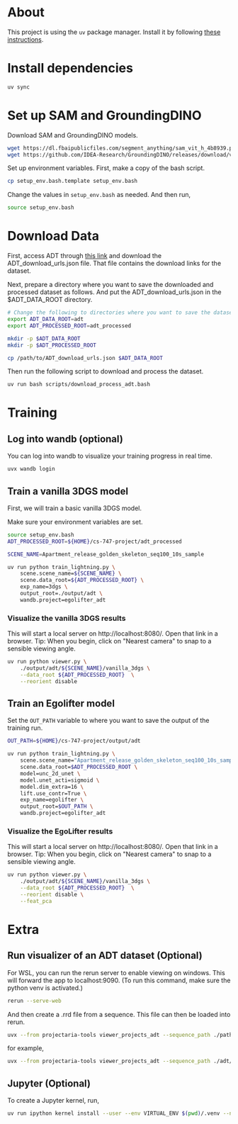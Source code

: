 # About

This project is using the `uv` package manager. Install it by following [these instructions](https://docs.astral.sh/uv).

# Install dependencies 

```bash
uv sync
```

# Set up SAM and GroundingDINO

Download SAM and GroundingDINO models.

```bash
wget https://dl.fbaipublicfiles.com/segment_anything/sam_vit_h_4b8939.pth
wget https://github.com/IDEA-Research/GroundingDINO/releases/download/v0.1.0-alpha/groundingdino_swint_ogc.pth
```

Set up environment variables. First, make a copy of the bash script.

```bash
cp setup_env.bash.template setup_env.bash
```

Change the values in `setup_env.bash` as needed. And then run,

```bash
source setup_env.bash
```

# Download Data

First, access ADT through [this link](https://www.projectaria.com/datasets/adt/#download-dataset) and download the ADT_download_urls.json file. That file contains the download links for the dataset.

Next, prepare a directory where you want to save the downloaded and processed dataset as follows. And put the ADT_download_urls.json in the $ADT_DATA_ROOT directory.

```bash
# Change the following to directories where you want to save the dataset
export ADT_DATA_ROOT=adt
export ADT_PROCESSED_ROOT=adt_processed

mkdir -p $ADT_DATA_ROOT
mkdir -p $ADT_PROCESSED_ROOT

cp /path/to/ADT_download_urls.json $ADT_DATA_ROOT
```

Then run the following script to download and process the dataset.

```bash
uv run bash scripts/download_process_adt.bash
```

# Training

## Log into wandb (optional)

You can log into wandb to visualize your training progress in real time. 

```bash
uvx wandb login
```

## Train a vanilla 3DGS model 

First, we will train a basic vanilla 3DGS model. 

Make sure your environment variables are set. 

```bash
source setup_env.bash
ADT_PROCESSED_ROOT=${HOME}/cs-747-project/adt_processed
```

```bash
SCENE_NAME=Apartment_release_golden_skeleton_seq100_10s_sample

uv run python train_lightning.py \
    scene.scene_name=${SCENE_NAME} \
    scene.data_root=${ADT_PROCESSED_ROOT} \
    exp_name=3dgs \
    output_root=./output/adt \
    wandb.project=egolifter_adt
```

### Visualize the vanilla 3DGS results

This will start a local server on http://localhost:8080/. Open that link in a browser.
Tip: When you begin, click on "Nearest camera" to snap to a sensible viewing angle. 

```bash
uv run python viewer.py \
    ./output/adt/${SCENE_NAME}/vanilla_3dgs \
    --data_root ${ADT_PROCESSED_ROOT}  \
    --reorient disable 
```

## Train an Egolifter model

Set the `OUT_PATH` variable to where you want to save the output of the training run.

```bash
OUT_PATH=${HOME}/cs-747-project/output/adt

uv run python train_lightning.py \
    scene.scene_name="Apartment_release_golden_skeleton_seq100_10s_sample" \
    scene.data_root=$ADT_PROCESSED_ROOT \
    model=unc_2d_unet \
    model.unet_acti=sigmoid \
    model.dim_extra=16 \
    lift.use_contr=True \
    exp_name=egolifter \
    output_root=$OUT_PATH \
    wandb.project=egolifter_adt
```

### Visualize the EgoLifter results

This will start a local server on http://localhost:8080/. Open that link in a browser.
Tip: When you begin, click on "Nearest camera" to snap to a sensible viewing angle. 

```bash
uv run python viewer.py \
    ./output/adt/${SCENE_NAME}/vanilla_3dgs \
    --data_root ${ADT_PROCESSED_ROOT}  \
    --reorient disable \
    --feat_pca
```

# Extra

## Run visualizer of an ADT dataset (Optional)

For WSL, you can run the rerun server to enable viewing on windows. This will forward the app to localhost:9090. (To run this command, make sure the python venv is activated.)

```bash
rerun --serve-web
```

And then create a .rrd file from a sequence. This file can then be loaded into rerun.

```bash
uvx --from projectaria-tools viewer_projects_adt --sequence_path ./path/to/adt_sequence --rrd_output_path adt_dataset.rrd
```

for example, 

```bash
uvx --from projectaria-tools viewer_projects_adt --sequence_path ./adt/Apartment_release_multiskeleton_party_seq121_71292 --rrd_output_path Apartment_release_multiskeleton_party_seq121_71292.rrd
```

## Jupyter (Optional)

To create a Jupyter kernel, run, 

```bash
uv run ipython kernel install --user --env VIRTUAL_ENV $(pwd)/.venv --name=egolifter
```